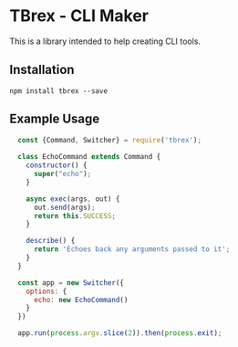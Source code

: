 # TBrex - CLI Maker

This is a library intended to help creating CLI tools.

## Installation

`npm install tbrex --save`

## Example Usage

```javascript
  const {Command, Switcher} = require('tbrex');
  
  class EchoCommand extends Command {
    constructor() {
      super("echo");
    }

    async exec(args, out) {
      out.send(args);
      return this.SUCCESS;
    }

    describe() {
      return 'Echoes back any arguments passed to it';
    }
  }

  const app = new Switcher({
    options: {
      echo: new EchoCommand()
    }
  })

  app.run(process.argv.slice(2)).then(process.exit);
```
